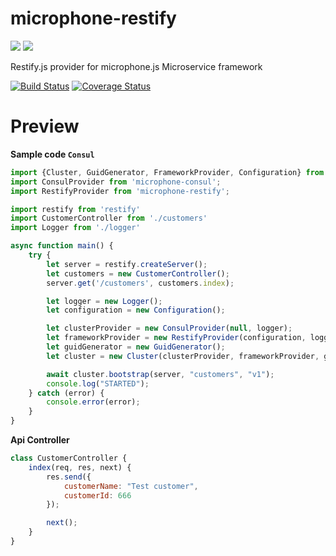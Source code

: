 # microphone-restify
![](https://avatars3.githubusercontent.com/u/16361502?v=3&s=200)  ![](https://github.com/restify/node-restify/raw/gh-images/logo/png/restify_logo_black_transp_288x288.png?raw=true)  

Restify.js provider for microphone.js Microservice framework

[![Build Status](https://travis-ci.org/microphonejs/microphone-restify.svg?branch=master)](https://travis-ci.org/microphonejs/microphone-restify) [![Coverage Status](https://coveralls.io/repos/github/microphonejs/microphone-restify/badge.svg?branch=master)](https://coveralls.io/github/microphonejs/microphone-restify?branch=master)

Preview
==========

**Sample code `Consul`**
```js
import {Cluster, GuidGenerator, FrameworkProvider, Configuration} from 'microphone-core';
import ConsulProvider from 'microphone-consul';
import RestifyProvider from 'microphone-restify';

import restify from 'restify'
import CustomerController from './customers'
import Logger from './logger'

async function main() {
    try {
        let server = restify.createServer();
        let customers = new CustomerController();
        server.get('/customers', customers.index);

        let logger = new Logger();
        let configuration = new Configuration();

        let clusterProvider = new ConsulProvider(null, logger);
        let frameworkProvider = new RestifyProvider(configuration, logger);
        let guidGenerator = new GuidGenerator();
        let cluster = new Cluster(clusterProvider, frameworkProvider, guidGenerator);

        await cluster.bootstrap(server, "customers", "v1");
        console.log("STARTED");
    } catch (error) {
        console.error(error);
    }
}
```

**Api Controller**
```js
class CustomerController {
    index(req, res, next) {
        res.send({
            customerName: "Test customer",
            customerId: 666
        });

        next();
    }
}
```
